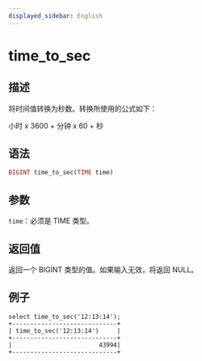 ```yaml
---
displayed_sidebar: English
---
```


# time_to_sec

## 描述

将时间值转换为秒数。转换所使用的公式如下：

小时 x 3600 + 分钟 x 60 + 秒

## 语法

```Haskell
BIGINT time_to_sec(TIME time)
```

## 参数

`time`：必须是 TIME 类型。

## 返回值

返回一个 BIGINT 类型的值。如果输入无效，将返回 NULL。

## 例子

```plain text
select time_to_sec('12:13:14');
+-----------------------------+
| time_to_sec('12:13:14')     |
+-----------------------------+
|                        43994|
+-----------------------------+